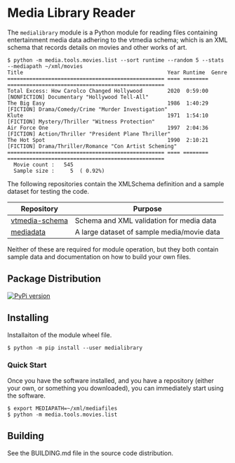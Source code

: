 # Media Library Reader

The `medialibrary` module is a Python module for reading files containing entertainment media
data adhering to the vtmedia schema; which is an XML schema that records details on movies
and other works of art.

```
$ python -m media.tools.movies.list --sort runtime --random 5 --stats --mediapath ~/xml/movies
Title                                              Year Runtime  Genre                                             
================================================== ==== ======== ==================================================
Total Excess: How Carolco Changed Hollywood        2020  0:59:00 [NONFICTION] Documentary "Hollywood Tell-All"     
The Big Easy                                       1986  1:40:29 [FICTION] Drama/Comedy/Crime "Murder Investigation"
Klute                                              1971  1:54:10 [FICTION] Mystery/Thriller "Witness Protection"   
Air Force One                                      1997  2:04:36 [FICTION] Action/Thriller "President Plane Thriller"
The Hot Spot                                       1990  2:10:21 [FICTION] Drama/Thriller/Romance "Con Artist Scheming"
================================================== ==== ======== ==================================================
  Movie count :   545
  Sample size :     5  ( 0.92%)
```

The following repositories contain the XMLSchema definition and a sample dataset for testing the
code.


| Repository | Purpose |
| --- | --- |
| [vtmedia-schema](https://github.com/cjcodeproj/vtmedia-schema) | Schema and XML validation for media data |
| [mediadata](https://github.com/cjcodeproj/mediadata) | A large dataset of sample media/movie data |


Neither of these are required for module operation, but they both contain sample data and documentation on
how to build your own files.


## Package Distribution

[![PyPi version](https://img.shields.io/[y[i/v/medialibrary)](https://pypi.org/project/medialibrary/)

## Installing

Installaiton of the module wheel file.

```
$ python -m pip install --user medialibrary
```

### Quick Start

Once you have the software installed, and you have a repository (either your own, or something you downloaded), you can
immediately start using the software.

```
$ export MEDIAPATH=~/xml/mediafiles
$ python -m media.tools.movies.list
```


## Building

See the BUILDING.md file in the source code distribution.
